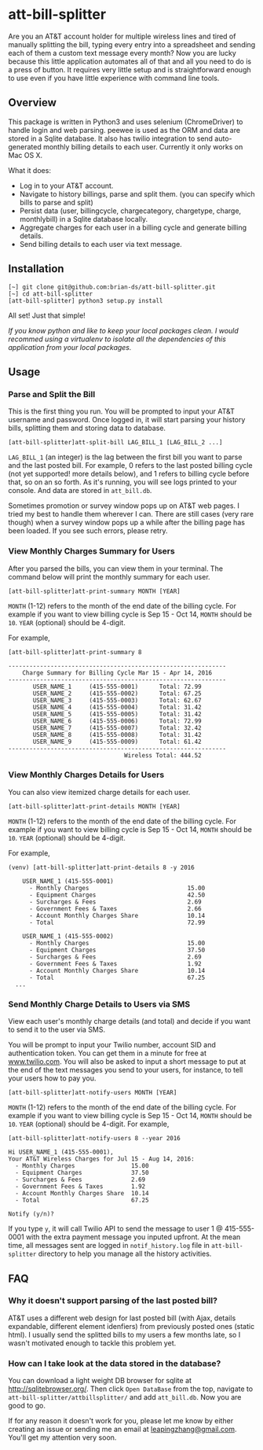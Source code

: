 # att-bill-splitter

Are you an AT&T account holder for multiple wireless lines and tired of manually splitting the bill, typing every entry into a spreadsheet and sending each of them a custom text message every month? Now you are lucky because this little application automates all of that and all you need to do is a press of button. It requires very little setup and is straightforward enough to use even if you have little experience with command line tools.

## Overview

This package is written in Python3 and uses selenium (ChromeDriver) to handle login and web parsing. peewee is used as the ORM and data are stored in a Sqlite database. It also has twilio integration to send auto-generated monthly billing details to each user. Currently it only works on Mac OS X.

What it does:

  - Log in to your AT&T account.
  - Navigate to history billings, parse and split them. (you can specify which bills to parse and split)
  - Persist data (user, billingcycle, chargecategory, chargetype, charge, monthlybill) in a Sqlite database locally.
  - Aggregate charges for each user in a billing cycle and generate billing details.
  - Send billing details to each user via text message.
  
## Installation
```
[~] git clone git@github.com:brian-ds/att-bill-splitter.git
[~] cd att-bill-splitter
[att-bill-splitter] python3 setup.py install
```
All set! Just that simple!

*If you know python and like to keep your local packages clean. I would recommed using a virtualenv to isolate all the dependencies of this application from your local packages.*

## Usage
### Parse and Split the Bill
This is the first thing you run. You will be prompted to input your AT&T username and password. Once logged in, it will start parsing your history bills, splitting them and storing data to database.
```
[att-bill-splitter]att-split-bill LAG_BILL_1 [LAG_BILL_2 ...]
```
`LAG_BILL_1` (an integer) is the lag between the first bill you want to parse and the last posted bill. For example, 0 refers to the last posted billing cycle (not yet supported! more details below), and 1 refers to billing cycle before that, so on an so forth. As it's running, you will see logs printed to your console. And data are stored in `att_bill.db`.

Sometimes promotion or survey window pops up on AT&T web pages. I tried my best to handle them wherever I can. There are still cases (very rare though) when a survey window pops up a while after the billing page has been loaded. If you see such errors, please retry. 

### View Monthly Charges Summary for Users
After you parsed the bills, you can view them in your terminal. The command below will print the monthly summary for each user.
```
[att-bill-splitter]att-print-summary MONTH [YEAR]
```
`MONTH` (1-12) refers to the month of the end date of the billing cycle. For example if you want to view billing cycle is Sep 15 - Oct 14, `MONTH` should be `10`. `YEAR` (optional) should be 4-digit.

For example,
```
[att-bill-splitter]att-print-summary 8

--------------------------------------------------------------
    Charge Summary for Billing Cycle Mar 15 - Apr 14, 2016
--------------------------------------------------------------
       USER_NAME_1     (415-555-0001)      Total: 72.99
       USER_NAME_2     (415-555-0002)      Total: 67.25
       USER_NAME_3     (415-555-0003)      Total: 62.67
       USER_NAME_4     (415-555-0004)      Total: 31.42
       USER_NAME_5     (415-555-0005)      Total: 31.42
       USER_NAME_6     (415-555-0006)      Total: 72.99
       USER_NAME_7     (415-555-0007)      Total: 32.42
       USER_NAME_8     (415-555-0008)      Total: 31.42
       USER_NAME_9     (415-555-0009)      Total: 61.42
--------------------------------------------------------------
                                 Wireless Total: 444.52
```

### View Monthly Charges Details for Users
You can also view itemized charge details for each user.
```
[att-bill-splitter]att-print-details MONTH [YEAR]
```
`MONTH` (1-12) refers to the month of the end date of the billing cycle. For example if you want to view billing cycle is Sep 15 - Oct 14, `MONTH` should be `10`. `YEAR` (optional) should be 4-digit.

For example,
```
(venv) [att-bill-splitter]att-print-details 8 -y 2016

    USER_NAME_1 (415-555-0001)
      - Monthly Charges                            15.00
      - Equipment Charges                          42.50
      - Surcharges & Fees                          2.69
      - Government Fees & Taxes                    2.66
      - Account Monthly Charges Share              10.14
      - Total                                      72.99

    USER_NAME_1 (415-555-0002)
      - Monthly Charges                            15.00
      - Equipment Charges                          37.50
      - Surcharges & Fees                          2.69
      - Government Fees & Taxes                    1.92
      - Account Monthly Charges Share              10.14
      - Total                                      67.25
  ...
 ```
### Send Monthly Charge Details to Users via SMS
View each user's monthly charge details (and total) and decide if you want to send it to the user via SMS.

You will be prompt to input your Twilio number, account SID and authentication token. You can get them in a minute for free at www.twilio.com. You will also be asked to input a short message to put at the end of the text messages you send to your users, for instance, to tell your users how to pay you.
```
[att-bill-splitter]att-notify-users MONTH [YEAR]
```
`MONTH` (1-12) refers to the month of the end date of the billing cycle. For example if you want to view billing cycle is Sep 15 - Oct 14, `MONTH` should be `10`. `YEAR` (optional) should be 4-digit.
For example,
```
[att-bill-splitter]att-notify-users 8 --year 2016

Hi USER_NAME_1 (415-555-0001),
Your AT&T Wireless Charges for Jul 15 - Aug 14, 2016:
  - Monthly Charges                15.00
  - Equipment Charges              37.50
  - Surcharges & Fees              2.69
  - Government Fees & Taxes        1.92
  - Account Monthly Charges Share  10.14
  - Total                          67.25

Notify (y/n)?
```
If you type `y`, it will call Twilio API to send the message to user 1 @ 415-555-0001 with the extra payment message you inputed upfront. At the mean time, all messages sent are logged in `notif_history.log` file in `att-bill-splitter` directory to help you manage all the history activities.

## FAQ

### Why it doesn't support parsing of the last posted bill?
AT&T uses a different web design for last posted bill (with Ajax, details expandable, different element idenfiers) from previously posted ones (static html). I usually send the splitted bills to my users a few months late, so I wasn't motivated enough to tackle this problem yet.

### How can I take look at the data stored in the database?
You can download a light weight DB browser for sqlite at http://sqlitebrowser.org/. Then click `Open DataBase` from the top, navigate to `att-bill-splitter/attbillsplitter/` and add `att_bill.db`. Now you are good to go.

If for any reason it doesn't work for you, please let me know by either creating an issue or sending me an email at leapingzhang@gmail.com. You'll get my attention very soon.
